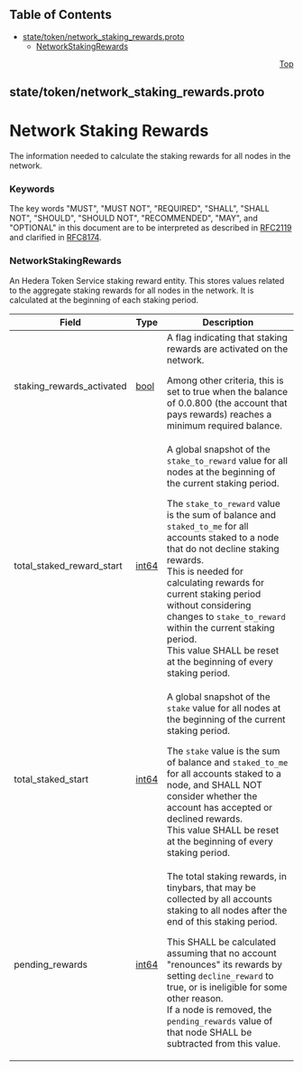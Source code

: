 ## Table of Contents

- [state/token/network_staking_rewards.proto](#state_token_network_staking_rewards-proto)
    - [NetworkStakingRewards](#proto-NetworkStakingRewards)
  



<a name="state_token_network_staking_rewards-proto"></a>
<p align="right"><a href="#top">Top</a></p>

## state/token/network_staking_rewards.proto
# Network Staking Rewards
The information needed to calculate the staking rewards for all nodes in
the network.

### Keywords
The key words "MUST", "MUST NOT", "REQUIRED", "SHALL", "SHALL NOT",
"SHOULD", "SHOULD NOT", "RECOMMENDED", "MAY", and "OPTIONAL" in this
document are to be interpreted as described in [RFC2119](https://www.ietf.org/rfc/rfc2119)
and clarified in [RFC8174](https://www.ietf.org/rfc/rfc8174).


<a name="proto-NetworkStakingRewards"></a>

### NetworkStakingRewards
An Hedera Token Service staking reward entity.
This stores values related to the aggregate staking rewards for all nodes in
the network. It is calculated at the beginning of each staking period.


| Field | Type | Description |
| ----- | ---- | ----------- |
| staking_rewards_activated | [bool](#bool) | A flag indicating that staking rewards are activated on the network. <p> Among other criteria, this is set to true when the balance of 0.0.800 (the account that pays rewards) reaches a minimum required balance. |
| total_staked_reward_start | [int64](#int64) | A global snapshot of the `stake_to_reward` value for all nodes at the beginning of the current staking period. <p> The `stake_to_reward` value is the sum of balance and `staked_to_me` for all accounts staked to a node that do not decline staking rewards.<br/> This is needed for calculating rewards for current staking period without considering changes to `stake_to_reward` within the current staking period.<br/> This value SHALL be reset at the beginning of every staking period. |
| total_staked_start | [int64](#int64) | A global snapshot of the `stake` value for all nodes at the beginning of the current staking period. <p> The `stake` value is the sum of balance and `staked_to_me` for all accounts staked to a node, and SHALL NOT consider whether the account has accepted or declined rewards.<br/> This value SHALL be reset at the beginning of every staking period. |
| pending_rewards | [int64](#int64) | The total staking rewards, in tinybars, that may be collected by all accounts staking to all nodes after the end of this staking period. <p> This SHALL be calculated assuming that no account "renounces" its rewards by setting `decline_reward` to true, or is ineligible for some other reason.<br/> If a node is removed, the `pending_rewards` value of that node SHALL be subtracted from this value. |





 <!-- end messages -->

 <!-- end enums -->

 <!-- end HasExtensions -->

 <!-- end services -->




